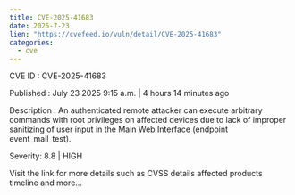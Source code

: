 ```yaml
--- 
title: CVE-2025-41683
date: 2025-7-23
lien: "https://cvefeed.io/vuln/detail/CVE-2025-41683"
categories:
  - cve
---
```


CVE ID : CVE-2025-41683

Published :  July 23
2025
9:15 a.m. | 4 hours
14 minutes ago

Description : An authenticated remote attacker can execute arbitrary commands with root privileges on affected devices due to lack of improper sanitizing of user input in the Main Web Interface (endpoint event_mail_test).

Severity: 8.8 | HIGH

Visit the link for more details
such as CVSS details
affected products
timeline
and more...
